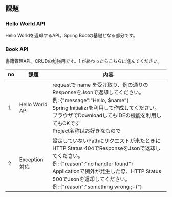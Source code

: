 ## 課題

### Hello World API
Hello Worldを返却するAPI。Spring Bootの基礎となる部分です。


### Book API
書籍管理API。CRUDの勉強用です。1 が終わったらこちらに進んでください。


| no | 課題 | 内容 |
| ---- | ---- | --- |
| 1 | Hello World API | requestで name  を受け取り、例の通りのResponseをJsonで返却してください。<br> 例:  {"message":"Hello, $name"} <br> Spring Initializrを利用して作成してください。ブラウザでDownloadしてもIDEの機能を利用してもOKです <br> Project名称はお好きなもので <br>
| 2 | Exception 対応 | 設定していないPathにリクエストが来たときにHTTP Status 404でResponseをJsonで返却してください。<br> 例: {"reason":"no handler found"} <br> Applicationで例外が発生した際、HTTP Status 500でJsonを返却してください。 <br> 例:  {"reason":"something wrong ;-("} |
